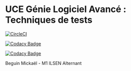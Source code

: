 ﻿# UCE Génie Logiciel Avancé : Techniques de tests

[![CircleCI](https://circleci.com/gh/Lemick/ceri-m1-test/tree/master.svg?style=svg)](https://circleci.com/gh/Lemick/ceri-m1-test/tree/master)

[![Codacy Badge](https://api.codacy.com/project/badge/Grade/580c117a3f60481185651a4d5eac87cb)](https://www.codacy.com/app/Lemick/ceri-m1-test?utm_source=github.com&amp;utm_medium=referral&amp;utm_content=Lemick/ceri-m1-test&amp;utm_campaign=Badge_Grade)

[![Codacy Badge](https://api.codacy.com/project/badge/Coverage/580c117a3f60481185651a4d5eac87cb)](https://www.codacy.com/app/Lemick/ceri-m1-test?utm_source=github.com&utm_medium=referral&utm_content=Lemick/ceri-m1-test&utm_campaign=Badge_Coverage)


Beguin Mickaël - M1 ILSEN Alternant

